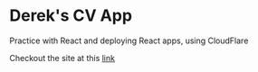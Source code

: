 # Derek's CV App

Practice with React and deploying React apps, using CloudFlare

Checkout the site at this [link](https://c2acf9ee.cv-app-bf4.pages.dev/) 